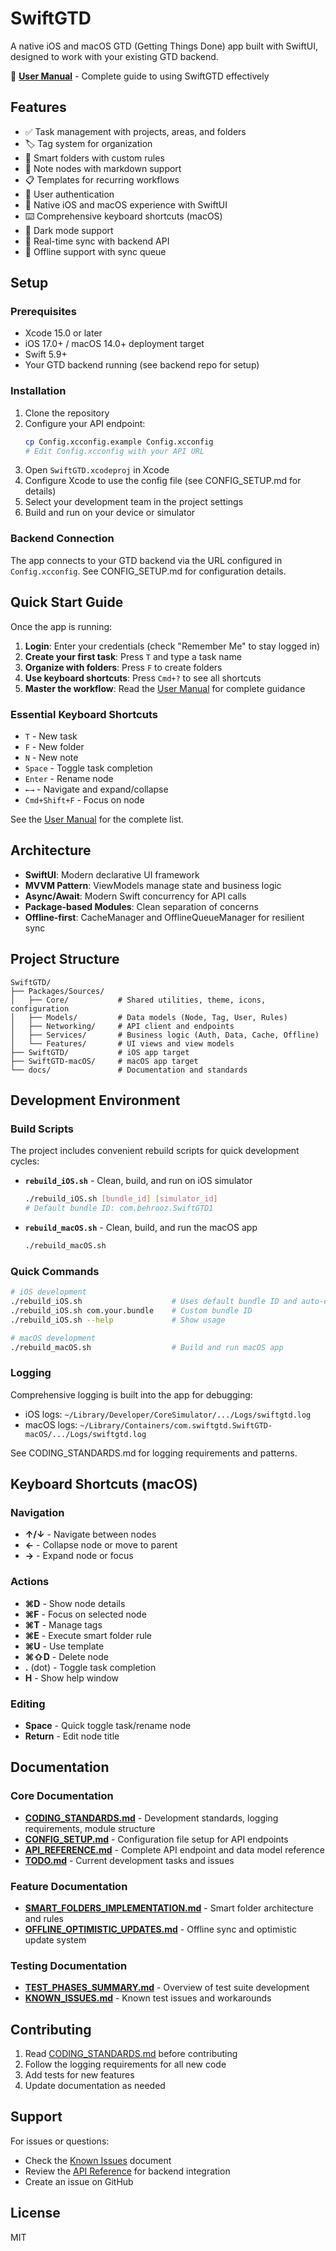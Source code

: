 # SwiftGTD

A native iOS and macOS GTD (Getting Things Done) app built with SwiftUI, designed to work with your existing GTD backend.

📖 **[User Manual](USER_MANUAL.md)** - Complete guide to using SwiftGTD effectively

## Features

- ✅ Task management with projects, areas, and folders
- 🏷️ Tag system for organization
- 📁 Smart folders with custom rules
- 📝 Note nodes with markdown support
- 📋 Templates for recurring workflows
- 🔐 User authentication
- 📱 Native iOS and macOS experience with SwiftUI
- ⌨️ Comprehensive keyboard shortcuts (macOS)
- 🌙 Dark mode support
- 🔄 Real-time sync with backend API
- 💾 Offline support with sync queue

## Setup

### Prerequisites

- Xcode 15.0 or later
- iOS 17.0+ / macOS 14.0+ deployment target
- Swift 5.9+
- Your GTD backend running (see backend repo for setup)

### Installation

1. Clone the repository
2. Configure your API endpoint:
   ```bash
   cp Config.xcconfig.example Config.xcconfig
   # Edit Config.xcconfig with your API URL
   ```
3. Open `SwiftGTD.xcodeproj` in Xcode
4. Configure Xcode to use the config file (see CONFIG_SETUP.md for details)
5. Select your development team in the project settings
6. Build and run on your device or simulator

### Backend Connection

The app connects to your GTD backend via the URL configured in `Config.xcconfig`. See CONFIG_SETUP.md for configuration details.

## Quick Start Guide

Once the app is running:

1. **Login**: Enter your credentials (check "Remember Me" to stay logged in)
2. **Create your first task**: Press `T` and type a task name
3. **Organize with folders**: Press `F` to create folders
4. **Use keyboard shortcuts**: Press `Cmd+?` to see all shortcuts
5. **Master the workflow**: Read the [User Manual](USER_MANUAL.md) for complete guidance

### Essential Keyboard Shortcuts

- `T` - New task
- `F` - New folder
- `N` - New note
- `Space` - Toggle task completion
- `Enter` - Rename node
- `←→` - Navigate and expand/collapse
- `Cmd+Shift+F` - Focus on node

See the [User Manual](USER_MANUAL.md#keyboard-shortcuts) for the complete list.

## Architecture

- **SwiftUI**: Modern declarative UI framework
- **MVVM Pattern**: ViewModels manage state and business logic
- **Async/Await**: Modern Swift concurrency for API calls
- **Package-based Modules**: Clean separation of concerns
- **Offline-first**: CacheManager and OfflineQueueManager for resilient sync

## Project Structure

```
SwiftGTD/
├── Packages/Sources/
│   ├── Core/           # Shared utilities, theme, icons, configuration
│   ├── Models/         # Data models (Node, Tag, User, Rules)
│   ├── Networking/     # API client and endpoints
│   ├── Services/       # Business logic (Auth, Data, Cache, Offline)
│   └── Features/       # UI views and view models
├── SwiftGTD/           # iOS app target
├── SwiftGTD-macOS/     # macOS app target
└── docs/               # Documentation and standards
```

## Development Environment

### Build Scripts

The project includes convenient rebuild scripts for quick development cycles:

- **`rebuild_iOS.sh`** - Clean, build, and run on iOS simulator
  ```bash
  ./rebuild_iOS.sh [bundle_id] [simulator_id]
  # Default bundle ID: com.behrooz.SwiftGTD1
  ```

- **`rebuild_macOS.sh`** - Clean, build, and run the macOS app
  ```bash
  ./rebuild_macOS.sh
  ```

### Quick Commands

```bash
# iOS development
./rebuild_iOS.sh                    # Uses default bundle ID and auto-detects simulator
./rebuild_iOS.sh com.your.bundle    # Custom bundle ID
./rebuild_iOS.sh --help             # Show usage

# macOS development
./rebuild_macOS.sh                  # Build and run macOS app
```

### Logging

Comprehensive logging is built into the app for debugging:
- iOS logs: `~/Library/Developer/CoreSimulator/.../Logs/swiftgtd.log`
- macOS logs: `~/Library/Containers/com.swiftgtd.SwiftGTD-macOS/.../Logs/swiftgtd.log`

See CODING_STANDARDS.md for logging requirements and patterns.

## Keyboard Shortcuts (macOS)

### Navigation
- **↑/↓** - Navigate between nodes
- **←** - Collapse node or move to parent
- **→** - Expand node or focus

### Actions
- **⌘D** - Show node details
- **⌘F** - Focus on selected node
- **⌘T** - Manage tags
- **⌘E** - Execute smart folder rule
- **⌘U** - Use template
- **⌘⇧D** - Delete node
- **.** (dot) - Toggle task completion
- **H** - Show help window

### Editing
- **Space** - Quick toggle task/rename node
- **Return** - Edit node title

## Documentation

### Core Documentation
- [**CODING_STANDARDS.md**](docs/CODING_STANDARDS.md) - Development standards, logging requirements, module structure
- [**CONFIG_SETUP.md**](CONFIG_SETUP.md) - Configuration file setup for API endpoints
- [**API_REFERENCE.md**](docs/API_REFERENCE.md) - Complete API endpoint and data model reference
- [**TODO.md**](TODO.md) - Current development tasks and issues

### Feature Documentation
- [**SMART_FOLDERS_IMPLEMENTATION.md**](docs/SMART_FOLDERS_IMPLEMENTATION.md) - Smart folder architecture and rules
- [**OFFLINE_OPTIMISTIC_UPDATES.md**](docs/OFFLINE_OPTIMISTIC_UPDATES.md) - Offline sync and optimistic update system

### Testing Documentation
- [**TEST_PHASES_SUMMARY.md**](docs/testing/TEST_PHASES_SUMMARY.md) - Overview of test suite development
- [**KNOWN_ISSUES.md**](docs/testing/KNOWN_ISSUES.md) - Known test issues and workarounds

## Contributing

1. Read [CODING_STANDARDS.md](docs/CODING_STANDARDS.md) before contributing
2. Follow the logging requirements for all new code
3. Add tests for new features
4. Update documentation as needed

## Support

For issues or questions:
- Check the [Known Issues](docs/testing/KNOWN_ISSUES.md) document
- Review the [API Reference](docs/API_REFERENCE.md) for backend integration
- Create an issue on GitHub

## License

MIT